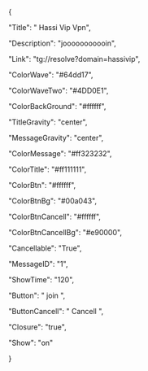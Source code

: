 {

"Title": " Hassi Vip Vpn",

"Description": "jooooooooooin",

"Link": "tg://resolve?domain=hassivip",

"ColorWave": "#64dd17",

"ColorWaveTwo": "#4DD0E1",

"ColorBackGround": "#ffffff",

"TitleGravity": "center",

"MessageGravity": "center",

"ColorMessage": "#ff323232",

"ColorTitle": "#ff111111",

"ColorBtn": "#ffffff",

"ColorBtnBg": "#00a043",

"ColorBtnCancell": "#ffffff",

"ColorBtnCancellBg": "#e90000",

"Cancellable": "True",

"MessageID": "1",

"ShowTime": "120",

"Button": " join ",

"ButtonCancell": " Cancell ",

"Closure": "true",

"Show": "on"

}

